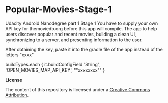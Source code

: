 # Popular-Movies-Stage-1
Udacity Android Nanodegree part 1 Stage 1
You have to supply your own API key for themoviedb.org before this app will compile. 
The app to help users discover popular and recent movies, building a clean UI, synchronizing to a server, and presenting information to the user.

After obtaining the key, paste it into the gradle file of the app instead of the letters "xxxx"

buildTypes.each {
        it.buildConfigField 'String', 'OPEN_MOVIES_MAP_API_KEY', "\"xxxxxxxx\""
    }

**License**

The content of this repository is licensed under a [Creative Commons Attribution](creativecommons.org/licenses/by/3.0/us/).
